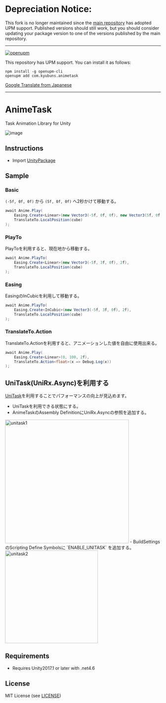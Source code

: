 # Depreciation Notice:

This fork is no longer maintained since the [main repository](https://github.com/kyubuns/AnimeTask) has adopted UPM support. Published versions should still work, but you should consider updating your package version to one of the versions published by the main repository.

---

[![openupm](https://img.shields.io/npm/v/com.kyubuns.animetask?label=openupm&registry_uri=https://package.openupm.com)](https://openupm.com/packages/com.kyubuns.animetask/)

This repository has UPM support. You can install it as follows:

```
npm install -g openupm-cli
openupm add com.kyubuns.animetask
```

[Google Translate from Japanese](https://translate.googleusercontent.com/translate_c?client=tw-ob&depth=1&hl=en&ie=UTF8&rurl=translate.google.com&sl=ja&sp=nmt4&tl=en&u=https://github.com/starikcetin/AnimeTask&usg=ALkJrhijxNZb85Ffks0H2Ng16hLv-4HFCA)

---

# AnimeTask

Task Animation Library for Unity

![image](https://user-images.githubusercontent.com/961165/46568998-56470e80-c989-11e8-8798-c168a1c6b494.gif)

## Instructions

- Import [UnityPackage](https://github.com/kyubuns/AnimeTask/releases)

## Sample

### Basic

`(-5f, 0f, 0f)` から `(5f, 0f, 0f)` へ2秒かけて移動する。

```csharp
await Anime.Play(
    Easing.Create<Linear>(new Vector3(-5f, 0f, 0f), new Vector3(5f, 0f, 0f), 2f),
    TranslateTo.LocalPosition(cube)
);
```

### PlayTo

PlayToを利用すると、現在地から移動する。

```csharp
await Anime.PlayTo(
    Easing.Create<Linear>(new Vector3(-5f, 3f, 0f), 2f),
    TranslateTo.LocalPosition(cube)
);
```

### Easing

EasingのInCubicを利用して移動する。

```csharp
await Anime.PlayTo(
    Easing.Create<InCubic>(new Vector3(-5f, 3f, 0f), 2f),
    TranslateTo.LocalPosition(cube)
);
```

### TranslateTo.Action

TranslateTo.Actionを利用すると、アニメーションした値を自由に使用出来る。

```csharp
await Anime.Play(
    Easing.Create<Linear>(0, 100, 2f),
    TranslateTo.Action<float>(x => Debug.Log(x))
);
```

## UniTask(UniRx.Async)を利用する

[UniTask](https://github.com/neuecc/UniRx)を利用することでパフォーマンスの向上が見込めます。

- UniTaskを利用できる状態にする。
- AnimeTaskのAssembly DefinitionにUniRx.Asyncの参照を追加する。
<img width="400" alt="unitask1" src="https://user-images.githubusercontent.com/961165/46583321-2afb1700-ca90-11e8-8591-e5d32b76a57d.png">
- BuildSettingsのScripting Define Symbolsに `ENABLE_UNITASK` を追加する。
<img width="300" alt="unitask2" src="https://user-images.githubusercontent.com/961165/46583322-2afb1700-ca90-11e8-9208-e73856fe3684.png">

## Requirements

- Requires Unity2017.1 or later with .net4.6

## License

MIT License (see [LICENSE](LICENSE))

